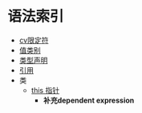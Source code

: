 # 语法索引

- [cv限定符](record/cv_type.md)
- [值类别](record/value_category.md)
- [类型声明](record/type_specifier.md)
- [引用](record/reference.md)
- 类
  - [this 指针](record/this.md)
    - **补充dependent expression**
